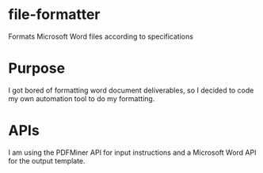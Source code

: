 # file-formatter
Formats Microsoft Word files according to specifications

# Purpose
I got bored of formatting word document deliverables, so I decided to code my own automation tool to do my formatting.

# APIs
I am using the PDFMiner API for input instructions and a Microsoft Word API for the output template.
